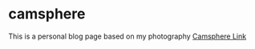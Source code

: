 # camsphere
This is a personal blog page based on my photography
[Camsphere Link](https://camsphere.netlify.app/fm)
